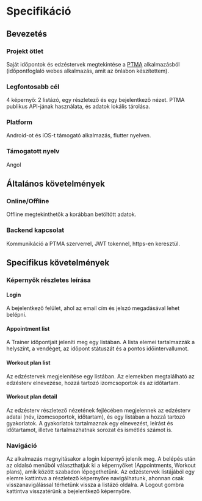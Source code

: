 # Specifikáció

## Bevezetés

### Projekt ötlet

Saját időpontok és edzéstervek megtekintése a [PTMA](https://ptma-test.herokuapp.com/) alkalmazásból (időpontfoglaló
webes alkalmazás, amit az önlabon készítettem).

### Legfontosabb cél

4 képernyő: 2 listázó, egy részletező és egy bejelentkező nézet. PTMA publikus API-jának használata, és adatok lokális tárolása.

### Platform

Android-ot és iOS-t támogató alkalmazás, flutter nyelven.

### Támogatott nyelv

Angol

## Általános követelmények

### Online/Offline

Offline megtekinthetők a korábban betöltött adatok.

### Backend kapcsolat

Kommunikáció a PTMA szerverrel, JWT tokennel, https-en keresztül.

## Specifikus követelmények

### Képernyők részletes leírása

#### Login

A bejelentkező felület, ahol az email cím és jelszó megadásával lehet belépni.

#### Appointment list

A Trainer időpontjait jeleníti meg egy listában. A lista elemei tartalmazzák a helyszínt, a vendéget, az időpont státuszát és a pontos időintervallumot.

#### Workout plan list

Az edzéstervek megjelenítése egy listában. Az elemekben megtalálható az edzésterv elnevezése, hozzá tartozó izomcsoportok és az időtartam.

#### Workout plan detail

Az edzésterv részletező nézetének fejlécében megjelennek az edzésterv adatai (név, izomcsoportok, időtartam), és egy listában a hozzá tartozó gyakorlatok. A gyakorlatok tartalmaznak egy elnevezést, leírást és időtartamot, illetve tartalmazhatnak sorozat és ismétlés számot is.

### Navigáció

Az alkalmazás megnyitásakor a login képernyő jelenik meg. A belépés után az oldalsó menüból választhatjuk ki a képernyőket (Appointments, Workout plans), amik között szabadon lépegethetünk.
Az edzéstervek listájából egy elemre kattintva a részletező képernyőre navigálhatunk, ahonnan csak visszanavigálással térhetünk vissza a listázó oldalra.
A Logout gombra kattintva visszatérünk a bejelentkező képernyőre.
